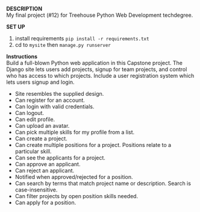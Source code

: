 **DESCRIPTION**<br />
My final project (#12) for Treehouse Python Web Development techdegree.

**SET UP** <br/>
1. install requirements ```pip install -r requirements.txt```
2. cd to ```mysite``` then ```manage.py runserver```

**Instructions**<br />
Build a full-blown Python web application in this Capstone project. The Django site lets users add projects, signup for team projects, and control who has access to which projects. Include a user registration system which lets users signup and login.


- Site resembles the supplied design.
- Can register for an account.
- Can login with valid credentials.
- Can logout.
- Can edit profile.
- Can upload an avatar.
- Can pick multiple skills for my profile from a list.
- Can create a project.
- Can create multiple positions for a project. Positions relate to a particular skill.
- Can see the applicants for a project.
- Can approve an applicant.
- Can reject an applicant.
- Notified when approved/rejected for a position.
- Can search by terms that match project name or description. Search is case-insensitive.
- Can filter projects by open position skills needed.
- Can apply for a position.


